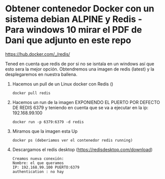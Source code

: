 # Obtener contenedor Docker con un sistema debian ALPINE y Redis - Para windows 10 mirar el PDF de Dani que adjunto en este repo



https://hub.docker.com/_/redis/

Tened en cuenta que redis de por si no se isntala en un windows así que esto sera la mejor opción. Obtendremos una imagen de redis (latest) y la desplegaremos en nuestra ballena.

1. Hacemos un pull de un Linux docker con Redis ()
	```
	docker pull redis
	```

2. Hacemos un run de la imagen EXPONIENDO EL PUERTO POR DEFECTO DE REDIS 6379 y teniendo en cuenta que se va a ejecutar en la ip: 192.168.99.100
	```
	docker run -p 6379:6379 -d redis
	```

3. Miramos que la imagen esta Up
	```
	docker ps (deberiamos ver el contenedor redis running)
	```

4. Descargamos el redis desktop (https://redisdesktop.com/download)
	```
    Creamos nueva conexión:
    Nombre: el que queramos
    IP: 192.168.99.100 PUERTO:6379
    authentication : no hay
	```

